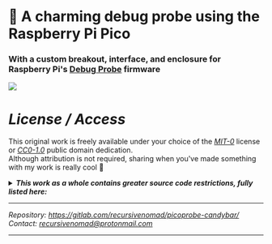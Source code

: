🍫 **A charming debug probe using the Raspberry Pi Pico**
=========================================================

### With a custom breakout, interface, and enclosure for Raspberry Pi's [Debug Probe][URL-Debug-Probe] firmware


[![](../../../gitlab-redirect/raw/main/redirect.png)][URL-Repository]



***License / Access***
======================

This original work is freely available under your choice of the [*MIT-0*](./LICENSE.txt) license or [*CC0-1.0*][URL-CC0] public domain dedication.  
Although attribution is not required, sharing when you've made something with my work is really cool 💖

<details> <summary> <b><i>This work as a whole contains greater source code restrictions, fully listed here:</i></b> </summary>

  > Importing the [Debug Probe](https://github.com/raspberrypi/debugprobe/tree/debugprobe-v2.0.1/) submodule from Raspberry Pi introduces the following restrictions:  
  > *Linked to in [`./firmware/lib/`](./firmware/lib/)*
  >   - [*MIT License*][URL-MIT]
  >   - [*3-Clause BSD License*][URL-BSD-3-Clause]
  >   - [*Apache License, Version 2.0*][URL-Apache-2.0]
  >   - Be aware Raspberry Pi distributes 3 **unlicensed files** (ie. "all rights reserved") in that submodule:
  >     - [`debugprobe/CMakeLists.txt`](https://github.com/raspberrypi/debugprobe/blob/debugprobe-v2.0.1/CMakeLists.txt)
  >     - [`debugprobe/src/probe_config.c`](https://github.com/raspberrypi/debugprobe/blob/debugprobe-v2.0.1/src/probe_config.c)
  >     - [`debugprobe/src/probe_oen.pio`](https://github.com/raspberrypi/debugprobe/blob/debugprobe-v2.0.1/src/probe_oen.pio)
  >
  > No unlicensed files are used in the build process of Picoprobe Candybar.
  >
  > Binaries are built using the [Pico SDK][URL-Pico-SDK] and [Arm GNU Toolchain][URL-ARM-Toolchain], and will add the following notices for distribution:
  >   - [*GCC Runtime Library Exception*][URL-GCC-Exception]
  >   - [*SunPro License*][URL-SunPro]
  >   - [*OAR License*][URL-OAR]
  >   - [*BSD 4.3 TAHOE License*][URL-BSD-4.3TAHOE]
  >   - [*Martin Birgmeier License*][URL-Martin-Birgmeier]

</details>

----------------------

*Repository: <https://gitlab.com/recursivenomad/picoprobe-candybar/>*  
*Contact: <recursivenomad@protonmail.com>*

----------------------






[URL-MIT-0]: <https://opensource.org/license/mit-0/>
[URL-CC0]: <https://creativecommons.org/publicdomain/zero/1.0/>

[URL-MIT]: <https://opensource.org/license/mit>
[URL-BSD-3-Clause]: <https://opensource.org/license/bsd-3-clause>
[URL-Apache-2.0]: <https://opensource.org/license/apache-2-0>

[URL-GCC-Exception]: <https://www.gnu.org/licenses/gcc-exception-3.0.en.html>
[URL-SunPro]: <https://spdx.org/licenses/SunPro.html>
[URL-OAR]: <https://spdx.org/licenses/OAR.html>
[URL-BSD-4.3TAHOE]: <https://spdx.org/licenses/BSD-4.3TAHOE.html>
[URL-Martin-Birgmeier]: <https://spdx.org/licenses/Martin-Birgmeier.html>


[URL-Repository]: <https://gitlab.com/recursivenomad/picoprobe-candybar/>

[URL-ARM-Toolchain]: <https://developer.arm.com/Tools%20and%20Software/GNU%20Toolchain>
[URL-Debug-Probe]: <https://github.com/raspberrypi/debugprobe/>
[URL-Pico-SDK]: <https://github.com/raspberrypi/pico-sdk>
